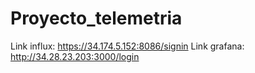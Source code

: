 # Proyecto_telemetria
Link influx: https://34.174.5.152:8086/signin
Link grafana: http://34.28.23.203:3000/login
